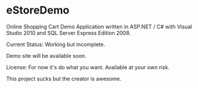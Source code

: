 eStoreDemo
==========

Online Shopping Cart Demo Application written in ASP.NET / C# with Visual Studio 2010 and SQL Server Express Edition 2008. 

Current Status: Working but incomplete. 

Demo site will be available soon. 


License: For now it's do what you want. Available at your own risk. 

This project sucks but the creator is awesome.
